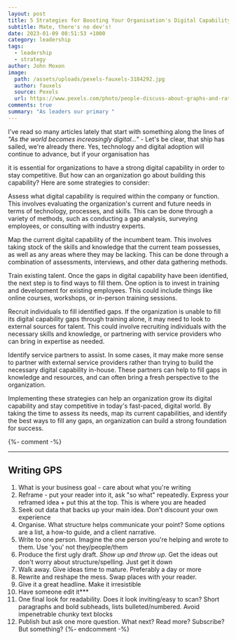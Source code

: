 ```yaml
---
layout: post
title: 5 Strategies for Boosting Your Organisation's Digital Capability
subtitle: Mate, there's no dev's!
date: 2023-01-09 08:51:53 +1000
category: leadership
tags:
  - leadership
  - strategy
author: John Moxon
image:
  path: /assets/uploads/pexels-fauxels-3184292.jpg
  author: fauxels
  source: Pexels
  url: https://www.pexels.com/photo/people-discuss-about-graphs-and-rates-3184292/
comments: true
summary: "As leaders our primary "
---
```

I've read so many articles lately that start with something along the lines of *"As the world becomes increasingly digital..." -* Let's be clear, that ship has sailed, we're already there. Yes, technology and digital adoption will continue to advance, but if your organisation has 

it is essential for organizations to have a strong digital capability in order to stay competitive. But how can an organization go about building this capability? Here are some strategies to consider:

Assess what digital capability is required within the company or function. This involves evaluating the organization's current and future needs in terms of technology, processes, and skills. This can be done through a variety of methods, such as conducting a gap analysis, surveying employees, or consulting with industry experts.

Map the current digital capability of the incumbent team. This involves taking stock of the skills and knowledge that the current team possesses, as well as any areas where they may be lacking. This can be done through a combination of assessments, interviews, and other data gathering methods.

Train existing talent. Once the gaps in digital capability have been identified, the next step is to find ways to fill them. One option is to invest in training and development for existing employees. This could include things like online courses, workshops, or in-person training sessions.

Recruit individuals to fill identified gaps. If the organization is unable to fill its digital capability gaps through training alone, it may need to look to external sources for talent. This could involve recruiting individuals with the necessary skills and knowledge, or partnering with service providers who can bring in expertise as needed.

Identify service partners to assist. In some cases, it may make more sense to partner with external service providers rather than trying to build the necessary digital capability in-house. These partners can help to fill gaps in knowledge and resources, and can often bring a fresh perspective to the organization.

Implementing these strategies can help an organization grow its digital capability and stay competitive in today's fast-paced, digital world. By taking the time to assess its needs, map its current capabilities, and identify the best ways to fill any gaps, an organization can build a strong foundation for success.

{%- comment -%}

- - -

## Writing GPS

1. What is your business goal - care about what you're writing
2. Reframe - put your reader into it, ask "so what" repeatedly. Express your reframed idea + put this at the top. This is where you are headed
3. Seek out data that backs up your main idea. Don't discount your own experience
4. Organise. What structure helps communicate your point? Some options are a list, a how-to guide, and a client narrative.
5. Write to one person. Imagine the one person you're helping and wrote to them. Use 'you' not they/people/them
6. Produce the first ugly draft. *Show up and throw up*. Get the ideas out don't worry about structure/spelling. Just get it down
7. Walk away. Give ideas time to mature. Preferably a day or more
8. Rewrite and reshape the mess. Swap places with your reader.
9. Give it a great headline. Make it irresistible
10. Have someone edit it\*\**
11. One final look for readability. Does it look inviting/easy to scan? Short paragraphs and bold subheads, lists bulleted/numbered. Avoid impenetrable chunky text blocks
12. Publish but ask one more question. What next? Read more? Subscribe? But something?
    {%- endcomment -%}